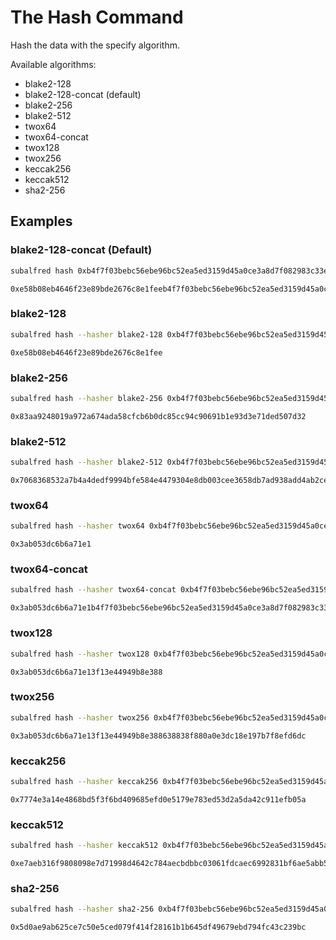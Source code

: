 # The Hash Command
Hash the data with the specify algorithm.

Available algorithms:
- blake2-128
- blake2-128-concat (default)
- blake2-256
- blake2-512
- twox64
- twox64-concat
- twox128
- twox256
- keccak256
- keccak512
- sha2-256

## Examples

### blake2-128-concat (Default)
```sh
subalfred hash 0xb4f7f03bebc56ebe96bc52ea5ed3159d45a0ce3a8d7f082983c33ef133274747
```
```
0xe58b08eb4646f23e89bde2676c8e1feeb4f7f03bebc56ebe96bc52ea5ed3159d45a0ce3a8d7f082983c33ef133274747
```

### blake2-128
```sh
subalfred hash --hasher blake2-128 0xb4f7f03bebc56ebe96bc52ea5ed3159d45a0ce3a8d7f082983c33ef133274747
```
```
0xe58b08eb4646f23e89bde2676c8e1fee
```

### blake2-256
```sh
subalfred hash --hasher blake2-256 0xb4f7f03bebc56ebe96bc52ea5ed3159d45a0ce3a8d7f082983c33ef133274747
```
```
0x83aa9248019a972a674ada58cfcb6b0dc85cc94c90691b1e93d3e71ded507d32
```

### blake2-512
```sh
subalfred hash --hasher blake2-512 0xb4f7f03bebc56ebe96bc52ea5ed3159d45a0ce3a8d7f082983c33ef133274747
```
```
0x7068368532a7b4a4dedf9994bfe584e4479304e8db003cee3658db7ad938add4ab2ce8d62e559e4de141227124d3b5b1d8d84d3e5e56084ea7804f871b3fde9d
```

### twox64
```sh
subalfred hash --hasher twox64 0xb4f7f03bebc56ebe96bc52ea5ed3159d45a0ce3a8d7f082983c33ef133274747
```
```
0x3ab053dc6b6a71e1
```

### twox64-concat
```sh
subalfred hash --hasher twox64-concat 0xb4f7f03bebc56ebe96bc52ea5ed3159d45a0ce3a8d7f082983c33ef133274747
```
```
0x3ab053dc6b6a71e1b4f7f03bebc56ebe96bc52ea5ed3159d45a0ce3a8d7f082983c33ef133274747
```

### twox128
```sh
subalfred hash --hasher twox128 0xb4f7f03bebc56ebe96bc52ea5ed3159d45a0ce3a8d7f082983c33ef133274747
```
```
0x3ab053dc6b6a71e13f13e44949b8e388
```

### twox256
```sh
subalfred hash --hasher twox256 0xb4f7f03bebc56ebe96bc52ea5ed3159d45a0ce3a8d7f082983c33ef133274747
```
```
0x3ab053dc6b6a71e13f13e44949b8e388638838f880a0e3dc18e197b7f8efd6dc
```

### keccak256
```sh
subalfred hash --hasher keccak256 0xb4f7f03bebc56ebe96bc52ea5ed3159d45a0ce3a8d7f082983c33ef133274747
```
```
0x7774e3a14e4868bd5f3f6bd409685efd0e5179e783ed53d2a5da42c911efb05a
```

### keccak512
```sh
subalfred hash --hasher keccak512 0xb4f7f03bebc56ebe96bc52ea5ed3159d45a0ce3a8d7f082983c33ef133274747
```
```
0xe7aeb316f9808098e7d71998d4642c784aecbdbbc03061fdcaec6992831bf6ae5abb5673af4f3dec4f4aeed543390ffeda9e0f8900f771f56043128177b1bcea
```

### sha2-256
```sh
subalfred hash --hasher sha2-256 0xb4f7f03bebc56ebe96bc52ea5ed3159d45a0ce3a8d7f082983c33ef133274747
```
```
0x5d0ae9ab625ce7c50e5ced079f414f28161b1b645df49679ebd794fc43c239bc
```

